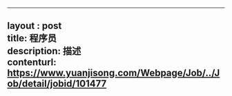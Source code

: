 --------            
layout : post       
title: 程序员           
description: 描述     
contenturl: https://www.yuanjisong.com/Webpage/Job/../Job/detail/jobid/101477      
--------            
